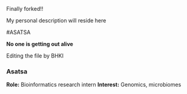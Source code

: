 


Finally forked!!

My personal description will reside here


#ASATSA

**No one is getting out alive**

Editing the file by BHKI
### Asatsa
**Role:** Bioinformatics research intern
**Interest:** Genomics, microbiomes
